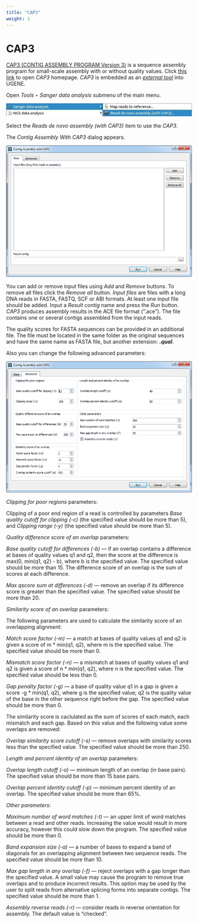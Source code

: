```yaml
---
title: "CAP3"
weight: 1
---
```



# CAP3

[CAP3 (CONTIG ASSEMBLY PROGRAM Version 3)](http://genome.cshlp.org/content/9/9/868.full) is a sequence assembly program for small-scale assembly with or without quality values. Click [this link](http://seq.cs.iastate.edu/) to open _CAP3_ homepage. _CAP3_ is embedded as an [_external tool_](external-tools-plugin.md) into UGENE.

Open _Tools ‣ Sanger data analysis_ submenu of the main menu.


![](/images/23331222/24117249.jpg)

Select the _Reads de novo assembly (with CAP3)_ item to use the _CAP3_.

The _Contig Assembly With CAP3_ dialog appears.


![](/images/4227725/4457139.png)

You can add or remove input files using _Add_ and _Remove_ buttons. To remove all files click the _Remove all_ button. _Input files_ are files with a long DNA reads in FASTA, FASTQ, SCF or ABI formats. At least one input file should be added. Input a _Result contig_ name and press the _Run_ button. _CAP3_ produces assembly results in the ACE file format (”.ace”). The file contains one or several contigs assembled from the input reads.

The quality scores for FASTA sequences can be provided in an additional file. The file must be located in the same folder as the original sequences and have the same name as FASTA file, but another extension: **_.qual_**.

Also you can change the following advanced parameters:


![](/images/4227725/4457140.png)

_Clipping for poor regions_ parameters:

Clipping of a poor end region of a read is controlled by parameters _Base quality cutoff for clipping (-c)_ (the specified value should be more than 5), and _Clipping range (-y)_ (the specified value should be more than 5).

_Quality difference score of an overlap_ parameters:

_Base quality cutoff for differences (-b)_ — if an overlap contains a difference at bases of quality values q1 and q2, then the score at the difference is max(0, min(q1, q2) - b), where b is the specified value. The specified value should be more than 15. The difference score of an overlap is the sum of scores at each difference.

_Max qscore sum at differences (-d)_ — remove an overlap if its difference score is greater than the specified value. The specified value should be more than 20.

_Similarity score of an overlap_ parameters:

The following parameters are used to calculate the similarity score of an overlapping alignment:

_Match score factor (-m)_ — a match at bases of quality values q1 and q2 is given a score of m \* min(q1, q2), where m is the specified value. The specified value should be more than 0.

_Mismatch score factor (-n)_ — a mismatch at bases of quality values q1 and q2 is given a score of n \* min(q1, q2), where n is the specified value. The specified value should be less than 0.

_Gap penalty factor (-g)_ — a base of quality value q1 in a gap is given a score -g \* min(q1, q2), where g is the specified value; q2 is the quality value of the base in the other sequence right before the gap. The specified value should be more than 0.

The similarity score is caclulated as the sum of scores of each match, each mismatch and each gap. Based on this value and the following value some overlaps are removed:

_Overlap similarity score cutoff (-s)_ — remove overlaps with similarity scores less than the specified value. The specified value should be more than 250.

_Length and percent identity of an overlap_ parameters:

_Overlap length cutoff (-o)_ — minimum length of an overlap (in base pairs). The specified value should be more than 15 base pairs.

_Overlap percent identity cutoff (-p)_ — minimum percent identity of an overlap. The specified value should be more than 65%.

_Other parameters_:

_Maximum number of word matches (-t)_ — an upper limit of word matches between a read and other reads. Increasing the value would result in more accuracy, however this could slow down the program. The specified value should be more than 0.

_Band expansion size (-a)_ — a number of bases to expand a band of diagonals for an overlapping alignment between two sequence reads. The specified value should be more than 10.

_Max gap length in any overlap (-f)_ — reject overlaps with a gap longer than the specified value. A small value may cause the program to remove true overlaps and to produce incorrect results. This option may be used by the user to split reads from alternative splicing forms into separate contigs. The specified value should be more than 1.

_Assembly reverse reads (-r)_ — consider reads in reverse orientation for assembly. The default value is “checked”.
